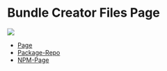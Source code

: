 <h1>Bundle Creator Files Page</h1>

<img src="/Mockup1.png">

- [Page](https://bcfiles.vercel.app/)
- [Package-Repo](https://github.com/joshtin2505/bc-files)
- [NPM-Page](https://www.npmjs.com/package/bcfiles)